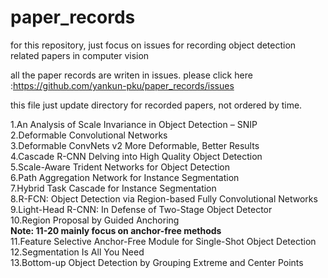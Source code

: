 # paper_records  
for this repository, just focus on issues for recording object detection related papers in computer vision  

all the paper records are writen in issues. 
please click here :https://github.com/yankun-pku/paper_records/issues  

this file just update directory for recorded papers, not ordered by time.

1.An Analysis of Scale Invariance in Object Detection – SNIP  
2.Deformable Convolutional Networks  
3.Deformable ConvNets v2 More Deformable, Better Results  
4.Cascade R-CNN Delving into High Quality Object Detection  
5.Scale-Aware Trident Networks for Object Detection  
6.Path Aggregation Network for Instance Segmentation   
7.Hybrid Task Cascade for Instance Segmentation          
8.R-FCN: Object Detection via Region-based Fully Convolutional Networks      
9.Light-Head R-CNN: In Defense of Two-Stage Object Detector  
10.Region Proposal by Guided Anchoring    
**Note: 11-20 mainly focus on anchor-free methods**     
11.Feature Selective Anchor-Free Module for Single-Shot Object Detection   
12.Segmentation Is All You Need   
13.Bottom-up Object Detection by Grouping Extreme and Center Points
